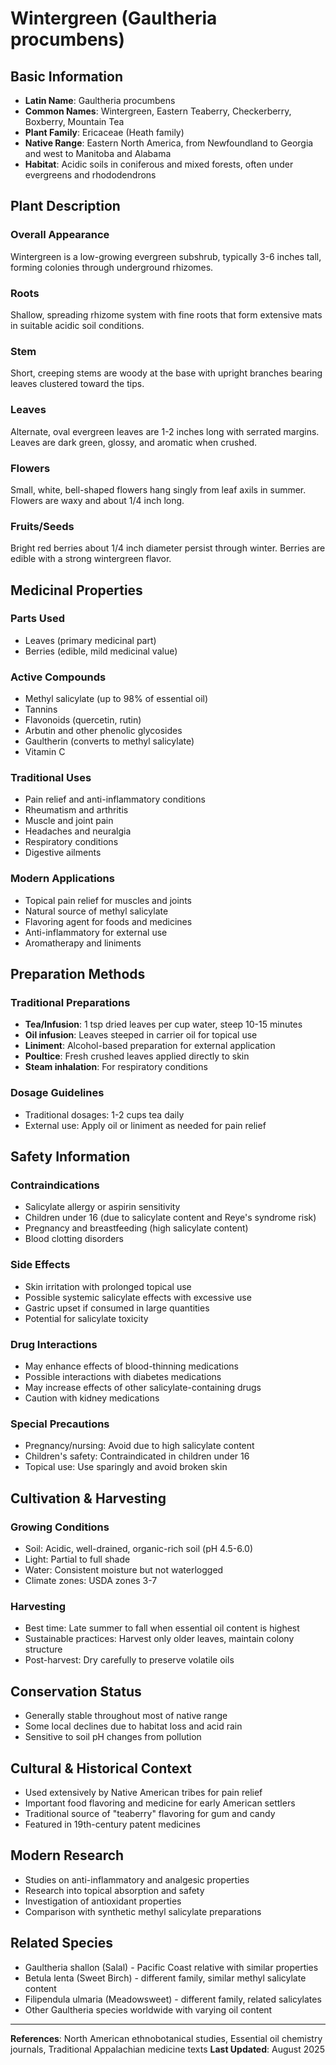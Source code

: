 # Wintergreen (Gaultheria procumbens)

## Basic Information
- **Latin Name**: Gaultheria procumbens
- **Common Names**: Wintergreen, Eastern Teaberry, Checkerberry, Boxberry, Mountain Tea
- **Plant Family**: Ericaceae (Heath family)
- **Native Range**: Eastern North America, from Newfoundland to Georgia and west to Manitoba and Alabama
- **Habitat**: Acidic soils in coniferous and mixed forests, often under evergreens and rhododendrons

## Plant Description

### Overall Appearance
Wintergreen is a low-growing evergreen subshrub, typically 3-6 inches tall, forming colonies through underground rhizomes.

### Roots
Shallow, spreading rhizome system with fine roots that form extensive mats in suitable acidic soil conditions.

### Stem
Short, creeping stems are woody at the base with upright branches bearing leaves clustered toward the tips.

### Leaves
Alternate, oval evergreen leaves are 1-2 inches long with serrated margins. Leaves are dark green, glossy, and aromatic when crushed.

### Flowers
Small, white, bell-shaped flowers hang singly from leaf axils in summer. Flowers are waxy and about 1/4 inch long.

### Fruits/Seeds
Bright red berries about 1/4 inch diameter persist through winter. Berries are edible with a strong wintergreen flavor.

## Medicinal Properties

### Parts Used
- Leaves (primary medicinal part)
- Berries (edible, mild medicinal value)

### Active Compounds
- Methyl salicylate (up to 98% of essential oil)
- Tannins
- Flavonoids (quercetin, rutin)
- Arbutin and other phenolic glycosides
- Gaultherin (converts to methyl salicylate)
- Vitamin C

### Traditional Uses
- Pain relief and anti-inflammatory conditions
- Rheumatism and arthritis
- Muscle and joint pain
- Headaches and neuralgia
- Respiratory conditions
- Digestive ailments

### Modern Applications
- Topical pain relief for muscles and joints
- Natural source of methyl salicylate
- Flavoring agent for foods and medicines
- Anti-inflammatory for external use
- Aromatherapy and liniments

## Preparation Methods

### Traditional Preparations
- **Tea/Infusion**: 1 tsp dried leaves per cup water, steep 10-15 minutes
- **Oil infusion**: Leaves steeped in carrier oil for topical use
- **Liniment**: Alcohol-based preparation for external application
- **Poultice**: Fresh crushed leaves applied directly to skin
- **Steam inhalation**: For respiratory conditions

### Dosage Guidelines
- Traditional dosages: 1-2 cups tea daily
- External use: Apply oil or liniment as needed for pain relief

## Safety Information

### Contraindications
- Salicylate allergy or aspirin sensitivity
- Children under 16 (due to salicylate content and Reye's syndrome risk)
- Pregnancy and breastfeeding (high salicylate content)
- Blood clotting disorders

### Side Effects
- Skin irritation with prolonged topical use
- Possible systemic salicylate effects with excessive use
- Gastric upset if consumed in large quantities
- Potential for salicylate toxicity

### Drug Interactions
- May enhance effects of blood-thinning medications
- Possible interactions with diabetes medications
- May increase effects of other salicylate-containing drugs
- Caution with kidney medications

### Special Precautions
- Pregnancy/nursing: Avoid due to high salicylate content
- Children's safety: Contraindicated in children under 16
- Topical use: Use sparingly and avoid broken skin

## Cultivation & Harvesting

### Growing Conditions
- Soil: Acidic, well-drained, organic-rich soil (pH 4.5-6.0)
- Light: Partial to full shade
- Water: Consistent moisture but not waterlogged
- Climate zones: USDA zones 3-7

### Harvesting
- Best time: Late summer to fall when essential oil content is highest
- Sustainable practices: Harvest only older leaves, maintain colony structure
- Post-harvest: Dry carefully to preserve volatile oils

## Conservation Status
- Generally stable throughout most of native range
- Some local declines due to habitat loss and acid rain
- Sensitive to soil pH changes from pollution

## Cultural & Historical Context
- Used extensively by Native American tribes for pain relief
- Important food flavoring and medicine for early American settlers
- Traditional source of "teaberry" flavoring for gum and candy
- Featured in 19th-century patent medicines

## Modern Research
- Studies on anti-inflammatory and analgesic properties
- Research into topical absorption and safety
- Investigation of antioxidant properties
- Comparison with synthetic methyl salicylate preparations

## Related Species
- Gaultheria shallon (Salal) - Pacific Coast relative with similar properties
- Betula lenta (Sweet Birch) - different family, similar methyl salicylate content
- Filipendula ulmaria (Meadowsweet) - different family, related salicylates
- Other Gaultheria species worldwide with varying oil content

---

**References**: North American ethnobotanical studies, Essential oil chemistry journals, Traditional Appalachian medicine texts
**Last Updated**: August 2025